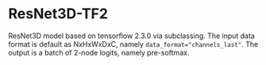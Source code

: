 # ResNet3D-TF2
ResNet3D model based on tensorflow 2.3.0 via subclassing. The input data format is default as NxHxWxDxC, namely ```data_format="channels_last"```. The output is a batch of 2-node logits, namely pre-softmax. 
